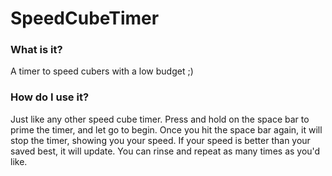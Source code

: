 # SpeedCubeTimer

### What is it?

A timer to speed cubers with a low budget ;)

### How do I use it?

Just like any other speed cube timer. Press and hold on the space bar
to prime the timer, and let go to begin. Once you hit the space
bar again, it will stop the timer, showing you your speed. If your
speed is better than your saved best, it will update. You can
rinse and repeat as many times as you'd like.
